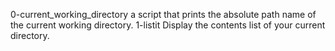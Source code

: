 0-current_working_directory  a script that prints the absolute path name of the current working directory. 
1-listit Display the contents list of your current directory.
